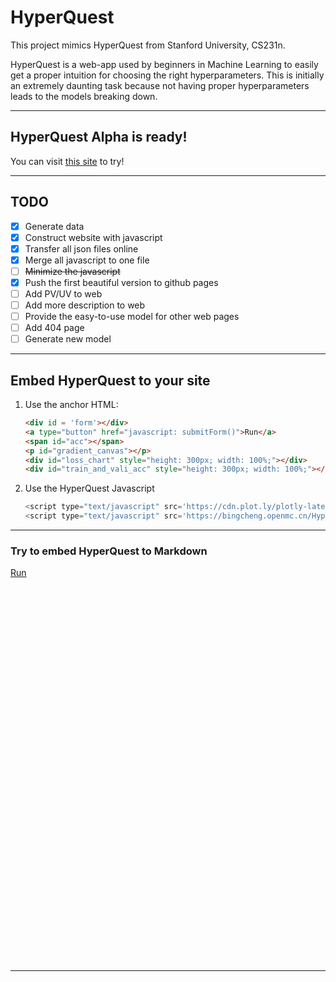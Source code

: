 # HyperQuest
This project mimics HyperQuest from Stanford University, CS231n.

HyperQuest is a web-app used by beginners in Machine Learning to easily get a proper intuition for choosing the right hyperparameters. This is initially an extremely daunting task because not having proper hyperparameters leads to the models breaking down.

---

## HyperQuest Alpha is ready!

You can visit [this site](https://bingcheng.openmc.cn/HyperQuest/) to try!

---

## TODO

- [x] Generate data
- [x] Construct website with javascript
- [x] Transfer all json files online
- [x] Merge all javascript to one file
- [ ] ~~Minimize the javascript~~
- [x] Push the first beautiful version to github pages
- [ ] Add PV/UV to web
- [ ] Add more description to web
- [ ] Provide the easy-to-use model for other web pages
- [ ] Add 404 page
- [ ] Generate new model

---

## Embed HyperQuest to your site

1. Use the anchor HTML:

   ```html
   <div id = 'form'></div>
   <a type="button" href="javascript: submitForm()">Run</a>
   <span id="acc"></span>
   <p id="gradient_canvas"></p>
   <div id="loss_chart" style="height: 300px; width: 100%;"></div>
   <div id="train_and_vali_acc" style="height: 300px; width: 100%;"></div>
   ```

2. Use the HyperQuest Javascript

   ```javascript
   <script type="text/javascript" src='https://cdn.plot.ly/plotly-latest.min.js'></script>
   <script type="text/javascript" src='https://bingcheng.openmc.cn/HyperQuest/html/hyperquest-0.1.0.js'></script>
   ```

---

### Try to embed HyperQuest to Markdown

<div id = 'form'></div>
<a type="button" href="javascript: submitForm()">Run</a>
<span id="acc"></span>

<p id="gradient_canvas"></p>
<div id="loss_chart" style="height: 300px; width: 100%;"></div>
<div id="train_and_vali_acc" style="height: 300px; width: 100%;"></div>

<script type="text/javascript" src='https://cdn.plot.ly/plotly-latest.min.js'>
</script>
<script type="text/javascript" src='https://bingcheng.openmc.cn/HyperQuest/html/hyperquest-0.1.0.js'>
</script>
---

